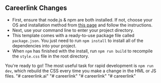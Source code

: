 

## Careerlink Changes


* First, ensure that node.js & npm are both installed. If not, choose your OS and installation method from [this page](https://nodejs.org/en/download/package-manager/) and follow the instructions.
* Next, use your command line to enter your project directory.
* This template comes with a ready-to-use package file called `package.json`. You just need to run `npm install` to install all of the dependencies into your project.
* When `npm` has finished with the install, run `npm run build` to recompile the `style.css` file in the root directory.

You're ready to go! The most useful task for rapid development is `npm run dev`, which rebuild the CSS every time you make a change in the HML or JS files.
"# careerlink.ai" 
"# careerlink" 
"# careerlink" 
"# careerlink" 
